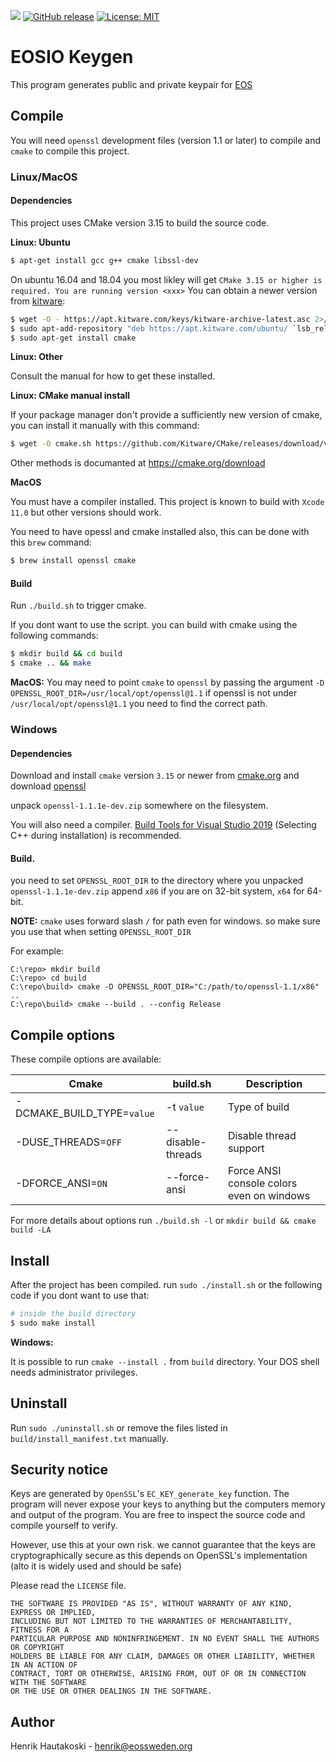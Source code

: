 
![](https://github.com/eosswedenorg/eosio-keygen/workflows/CI/badge.svg)
[![GitHub release](https://img.shields.io/github/v/release/eosswedenorg/eosio-keygen?include_prereleases)](https://github.com/eosswedenorg/eosio-keygen/releases/latest)
[![License: MIT](https://img.shields.io/badge/License-MIT-yellow.svg)](https://opensource.org/licenses/MIT)

# EOSIO Keygen

This program generates public and private keypair for [EOS](https://eos.io/)

## Compile

You will need `openssl` development files (version 1.1 or later) to compile and `cmake` to compile this project.

### Linux/MacOS

#### Dependencies

This project uses CMake version 3.15 to build the source code.

**Linux: Ubuntu**
```sh
$ apt-get install gcc g++ cmake libssl-dev
```

On ubuntu 16.04 and 18.04 you most likley will get `CMake 3.15 or higher is required. You are running version <xxx>`
You can obtain a newer version from [kitware](https://apt.kitware.com):

```sh
$ wget -O - https://apt.kitware.com/keys/kitware-archive-latest.asc 2>/dev/null | sudo apt-key add -
$ sudo apt-add-repository "deb https://apt.kitware.com/ubuntu/ `lsb_release -cs` main"
$ sudo apt-get install cmake
```

**Linux: Other**

Consult the manual for how to get these installed.

**Linux: CMake manual install**

If your package manager don't provide a sufficiently new version of cmake, you can install it manually with this command:

```sh
$ wget -O cmake.sh https://github.com/Kitware/CMake/releases/download/v3.15.5/cmake-3.15.5-Linux-x86_64.sh && sh ./cmake.sh --prefix=/usr/local --skip-license
```

Other methods is documanted at https://cmake.org/download

**MacOS**

You must have a compiler installed. This project is known to build with `Xcode 11.0` but other versions should work.

You need to have opessl and cmake installed also, this can be done with this `brew` command:
```sh
$ brew install openssl cmake
```

#### Build

Run `./build.sh` to trigger cmake.

If you dont want to use the script. you can build with cmake using the following commands:

```sh
$ mkdir build && cd build
$ cmake .. && make
```

**MacOS:** You may need to point `cmake` to `openssl` by passing the argument
`-D OPENSSL_ROOT_DIR=/usr/local/opt/openssl@1.1` if openssl is not under `/usr/local/opt/openssl@1.1` you need to find the correct path.

### Windows

#### Dependencies

Download and install `cmake` version `3.15` or newer from [cmake.org](https://cmake.org) and download
[openssl](https://mirror.firedaemon.com/OpenSSL/openssl-1.1.1e-dev.zip)

unpack `openssl-1.1.1e-dev.zip` somewhere on the filesystem.

You will also need a compiler. [Build Tools for Visual Studio 2019](https://visualstudio.microsoft.com/thank-you-downloading-visual-studio/?sku=BuildTools&rel=16) (Selecting C++ during installation) is recommended.

#### Build.

you need to set `OPENSSL_ROOT_DIR` to the directory where you unpacked
`openssl-1.1.1e-dev.zip` append `x86` if you are on 32-bit system, `x64` for 64-bit.

**NOTE:** `cmake` uses forward slash `/` for path even for windows. so make sure you use that when setting `OPENSSL_ROOT_DIR`

For example:

```
C:\repo> mkdir build
C:\repo> cd build
C:\repo\build> cmake -D OPENSSL_ROOT_DIR="C:/path/to/openssl-1.1/x86" ..
C:\repo\build> cmake --build . --config Release
```

## Compile options

These compile options are available:

| Cmake                      | build.sh          | Description                               |
|--------------------------- | ----------------- | ------------------------------------------|
| -DCMAKE_BUILD_TYPE=`value` | -t `value`        | Type of build 							 |
| -DUSE_THREADS=`OFF`        | --disable-threads | Disable thread support                    |
| -DFORCE_ANSI=`ON`          | --force-ansi      | Force ANSI console colors even on windows |

For more details about options run `./build.sh -l` or `mkdir build && cmake build -LA`

## Install

After the project has been compiled. run `sudo ./install.sh` or the following code if you dont want to use that:

```sh
# inside the build directory
$ sudo make install
```

**Windows:**

It is possible to run `cmake --install .` from `build` directory.
Your DOS shell needs administrator privileges.

## Uninstall

Run `sudo ./uninstall.sh` or remove the files listed in `build/install_manifest.txt` manually.

## Security notice

Keys are generated by `OpenSSL`'s `EC_KEY_generate_key` function. The program will
never expose your keys to anything but the computers memory and output of the
program. You are free to inspect the source code and compile yourself to verify.

However, use this at your own risk. we cannot guarantee that the keys are
cryptographically secure as this depends on OpenSSL's implementation (alto it is
widely used and should be safe)

Please read the `LICENSE` file.

```
THE SOFTWARE IS PROVIDED "AS IS", WITHOUT WARRANTY OF ANY KIND, EXPRESS OR IMPLIED,
INCLUDING BUT NOT LIMITED TO THE WARRANTIES OF MERCHANTABILITY, FITNESS FOR A
PARTICULAR PURPOSE AND NONINFRINGEMENT. IN NO EVENT SHALL THE AUTHORS OR COPYRIGHT
HOLDERS BE LIABLE FOR ANY CLAIM, DAMAGES OR OTHER LIABILITY, WHETHER IN AN ACTION OF
CONTRACT, TORT OR OTHERWISE, ARISING FROM, OUT OF OR IN CONNECTION WITH THE SOFTWARE
OR THE USE OR OTHER DEALINGS IN THE SOFTWARE.
```

## Author

Henrik Hautakoski - [henrik@eossweden.org](mailto:henrik@eossweden.org)

